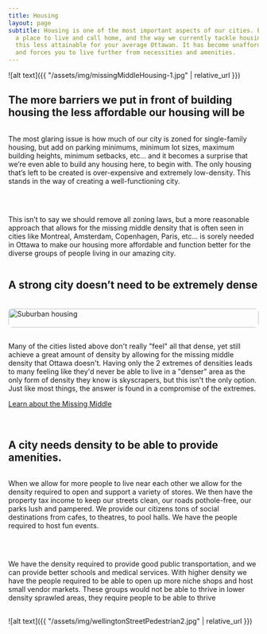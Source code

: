 ```yaml
---
title: Housing
layout: page
subtitle: Housing is one of the most important aspects of our cities. Everyone needs
  a place to live and call home, and the way we currently tackle housing is making
  this less attainable for your average Ottawan. It has become unaffordable, bland,
  and forces you to live further from necessities and amenities.
---
```


<style>
  h1:first-child {
    display: none;
  }
</style>

<style>
  .side-by-side {
    display: flex;
    flex-wrap: wrap;
    gap: 2rem;
    margin: 1rem 0;
  }
  .side-by-side img {
    width: 100%;
    height: auto;
    border-radius: 8px;
  }
  .text-content {
    flex: 1;
    min-width: 300px;
  }
  .image-content {
    flex: 1;
    min-width: 300px;
  }
  @media (max-width: 768px) {
    .side-by-side {
      flex-direction: column;
      gap: 0.5rem;
      margin: 0.5rem 0;
    }
    .text-content p {
      margin-bottom: 0;
    }
    /* Specific fix for your two text columns */
    .side-by-side > .text-content + .text-content {
      margin-top: -0.75rem;
    }
  }
</style>

![alt text]({{ "/assets/img/missingMiddleHousing-1.jpg" | relative_url }})

## The more barriers we put in front of building housing the less affordable our housing will be


<div class="side-by-side">
  <div class="text-content">
    <p>The most glaring issue is how much of our city is zoned for single-family housing, but add on parking minimums, minimum lot sizes, maximum building heights, minimum setbacks, etc… and it becomes a surprise that we’re even able to build any housing here, to begin with. The only housing that’s left to be created is over-expensive and extremely low-density. This stands in the way of creating a well-functioning city.</p>
 </div>
  <div class="text-content">
    <p>This isn’t to say we should remove all zoning laws, but a more reasonable approach that allows for the missing middle density that is often seen in cities like Montreal, Amsterdam, Copenhagen, Paris, etc… is sorely needed in Ottawa to make our housing more affordable and function better for the diverse groups of people living in our amazing city.</p>
 </div>
</div>

## A strong city doesn’t need to be extremely dense
<div class="side-by-side">
  <div class="image-content">
   <br>
    <img src="{{ '/assets/img/montrealMissingMiddle.jpg' | relative_url }}" 
        alt="Suburban housing"
        style="max-width: 100%; height: auto;">
  </div>
  <div class="text-content">
    <p>Many of the cities listed above don't really "feel" all that dense, yet still achieve a great amount of density by allowing for the missing middle density that Ottawa doesn't. Having only the 2 extremes of densities leads to many feeling like they'd never be able to live in a "denser" area as the only form of density they know is skyscrapers, but this isn't the only option. Just like most things, the answer is found in a compromise of the extremes.</p>
   <a href="https://www.youtube.com/watch?v=cjWs7dqaWfY" class="st-yellow-btn" onclick="window.open(this.href, '_blank'); return false;">Learn about the Missing Middle</a>
  </div>
</div>
<br>

## A city needs density to be able to provide amenities. 

<div class="side-by-side">
  <div class="text-content">
    <p>When we allow for more people to live near each other we allow for the density required to open and support a variety of stores. We then have the property tax income to keep our streets clean, our roads pothole-free, our parks lush and pampered. We provide our citizens tons of social destinations from cafes, to theatres, to pool halls. We have the people required to host fun events.</p>
 </div>
  <div class="text-content">
      <p> We have the density required to provide good public transportation, and we can provide better schools and medical services. With higher density we have the people required to be able to open up more niche shops and host small vendor markets. These groups would not be able to thrive in lower density sprawled areas, they require people to be able to thrive</p>
 </div>
</div>

![alt text]({{ "/assets/img/wellingtonStreetPedestrian2.jpg" | relative_url }})